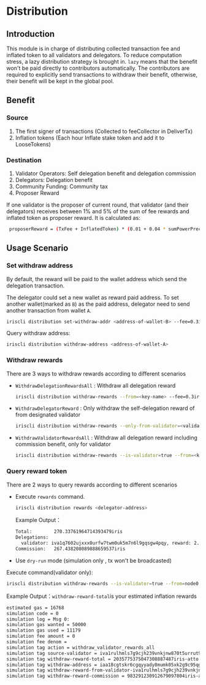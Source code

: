 # Distribution

## Introduction

This module is in charge of distributing collected transaction fee and inflated token to all validators and delegators. To reduce computation stress, a lazy distribution strategy is brought in. `lazy` means that the benefit won't be paid directly to contributors automatically. The contributors are required to explicitly send transactions to withdraw their benefit, otherwise, their benefit will be kept in the global pool.

## Benefit

### Source

1. The first signer of transactions (Collected to feeCollector in DeliverTx)
2. Inflation tokens (Each hour Inflate stake token and add it to LooseTokens)

### Destination

1. Validator Operators: Self delegation benefit and delegation commission
2. Delegators: Delegation benefit
3. Community Funding: Community tax
4. Proposer Reward

If one validator is the proposer of current round, that validator (and their delegators) receives between 1% and 5% of the sum of fee rewards and inflated token as proposer reward.
It is calculated as:

```bash
 proposerReward = (TxFee + InflatedToken) * (0.01 + 0.04 * sumPowerPrecommitValidators / totalBondedTokens)
```

## Usage Scenario

### Set withdraw address

By default, the reward will be paid to the wallet address which send the delegation transaction.

The delegator could set a new wallet as reward paid address. To set another wallet(marked as `B`) as the paid address, delegator need to send another transaction from wallet `A`.

```bash
iriscli distribution set-withdraw-addr <address-of-wallet-B> --fee=0.3iris --from=<key-name-of- wallet-A> --chain-id=<chain-id>
```  

Query withdraw address:

```bash
iriscli distribution withdraw-address <address-of-wallet-A>
```

### Withdraw rewards

There are 3 ways to withdraw rewards according to different scenarios

- `WithdrawDelegationRewardsAll` : Withdraw all delegation reward

  ```bash
  iriscli distribution withdraw-rewards --from=<key-name> --fee=0.3iris --chain-id=<chain-id>
  ```

- `WithdrawDelegatorReward` : Only withdraw the self-delegation reward of from designated validator

  ```bash
  iriscli distribution withdraw-rewards --only-from-validator=<validator-address>  --from=<key-name> --fee=0.3iris --chain-id=<chain-id>
  ```

- `WithdrawValidatorRewardsAll` : Withdraw all delegation reward including commission benefit, only for validator

  ```bash
  iriscli distribution withdraw-rewards --is-validator=true --from=<key-name> --fee=0.3iris --chain-id=<chain-id>
  ```

### Query reward token

There are 2 ways to query rewards according to different scenarios

- Execute `rewards` command.

  ```bash
  iriscli distribution rewards <delegator-address>
  ```

  Example Output：

  ```bash
  Total:        270.33761964714393479iris
  Delegations:  
    validator: iva1q7602ujxxx0urfw7twm0uk5m7n6l9gqsgw4pqy, reward: 2.899411557255275253iris
  Commission:   267.438208089888659537iris
  ```

- Use `dry-run` mode (simulation only , tx won't be broadcasted)

Execute command(validator only):

```bash
iriscli distribution withdraw-rewards --is-validator=true --from=node0 --dry-run --chain-id=irishub-stage --fee=0.3iris --commit
```

Example Output：`withdraw-reward-total`is your estimated inflation rewards

```bash
estimated gas = 16768
simulation code = 0
simulation log = Msg 0:
simulation gas wanted = 50000
simulation gas used = 11179
simulation fee amount = 0
simulation fee denom =
simulation tag action = withdraw_validator_rewards_all
simulation tag source-validator = iva1rulhmls7g9cjh239vnkjnw870t5urrut9cyrxl
simulation tag withdraw-reward-total = 2035775375047308887487iris-atto
simulation tag withdraw-address = iaa18cgtskr6cgqyyady8mumk05xk2g9c95qgw5556
simulation tag withdraw-reward-from-validator-iva1rulhmls7g9cjh239vnkjnw870t5urrut9cyrxl = 1052484144134629789682iris-atto
simulation tag withdraw-reward-commission = 983291230912679097804iris-atto
```
